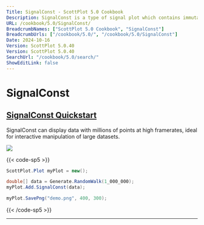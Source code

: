 ```yaml
---
Title: SignalConst - ScottPlot 5.0 Cookbook
Description: SignalConst is a type of signal plot which contains immutable data points and occupies more memory but offers greater performance for extremely large datasets. It is rarely needed, but best use for plotting data containing millions of points.
URL: /cookbook/5.0/SignalConst/
BreadcrumbNames: ["ScottPlot 5.0 Cookbook", "SignalConst"]
BreadcrumbUrls: ["/cookbook/5.0/", "/cookbook/5.0/SignalConst"]
Date: 2024-10-16
Version: ScottPlot 5.0.40
Version: ScottPlot 5.0.40
SearchUrl: "/cookbook/5.0/search/"
ShowEditLink: false
---
```


# SignalConst


<h2><a href='/cookbook/5.0/SignalConst/SignalConstQuickstart'>SignalConst Quickstart</a></h2>

SignalConst can display data with millions of points at high framerates, ideal for interactive manipulation of large datasets.

[![](/cookbook/5.0/images/SignalConstQuickstart.png?241016194708)](/cookbook/5.0/images/SignalConstQuickstart.png?241016194708)

{{< code-sp5 >}}

```cs
ScottPlot.Plot myPlot = new();

double[] data = Generate.RandomWalk(1_000_000);
myPlot.Add.SignalConst(data);

myPlot.SavePng("demo.png", 400, 300);

```

{{< /code-sp5 >}}

<hr class='my-5 invisible'>

